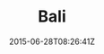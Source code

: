 ---
title: "Bali"
date: 2015-06-28T08:26:41Z
draft: false
description: ""
type: post
region: "Southeast Asia"
country: "Indonesia"
thumbnail: "bali-8.jpg"
---